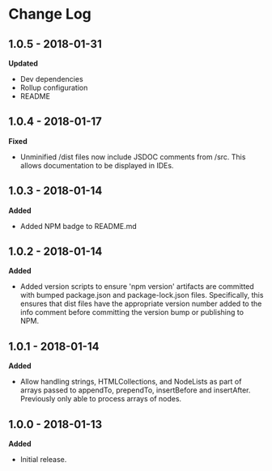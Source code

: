 # Change Log

## 1.0.5 - 2018-01-31

**Updated**

- Dev dependencies
- Rollup configuration
- README

## 1.0.4 - 2018-01-17

**Fixed**

- Unminified /dist files now include JSDOC comments from /src. This allows
  documentation to be displayed in IDEs.

## 1.0.3 - 2018-01-14

**Added**

- Added NPM badge to README.md

## 1.0.2 - 2018-01-14

**Added**

- Added version scripts to ensure 'npm version' artifacts are committed with
  bumped package.json and package-lock.json files. Specifically, this ensures
  that dist files have the appropriate version number added to the info comment
  before committing the version bump or publishing to NPM.

## 1.0.1 - 2018-01-14

**Added**

- Allow handling strings, HTMLCollections, and NodeLists as part of arrays
  passed to appendTo, prependTo, insertBefore and insertAfter. Previously
  only able to process arrays of nodes.

## 1.0.0 - 2018-01-13

**Added**

- Initial release.